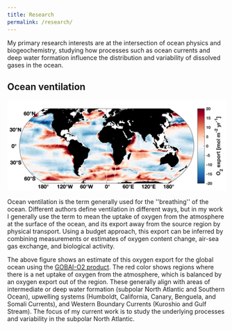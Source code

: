 ```yaml
---
title: Research
permalink: /research/
---
```


My primary research interests are at the intersection of ocean physics and biogeochemistry, studying how processes such as ocean currents and deep water formation influence the distribution and variability of dissolved gases in the ocean.

## Ocean ventilation

![Text](/assets/images/exp_global_l13.jpg)

Ocean ventilation is the term generally used for the ''breathing'' of the ocean. Different authors define ventilation in different ways, but in my work I generally use the term to mean the uptake of oxygen from the atmosphere at the surface of the ocean, and its export away from the source region by physical transport. Using a budget approach, this export can be inferred by combining measurements or estimates of oxygen content change, air-sea gas exchange, and biological activity.

The above figure shows an estimate of this oxygen export for the global ocean using the [GOBAI-O2 product](https://www.pmel.noaa.gov/gobai/). The red color shows regions where there is a net uptake of oxygen from the atmosphere, which is balanced by an oxygen export out of the region. These generally align with areas of intermediate or deep water formation (subpolar North Atlantic and Southern Ocean), upwelling systems (Humboldt, California, Canary, Benguela, and Somali Currents), and Western Boundary Currents (Kuroshio and Gulf Stream). The focus of my current work is to study the underlying processes and variability in the subpolar North Atlantic.
